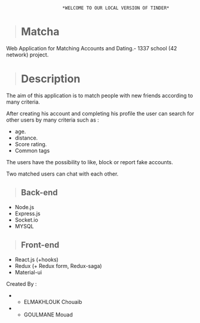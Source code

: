 
                         *WELCOME TO OUR LOCAL VERSION OF TINDER*

> # Matcha
Web Application for Matching Accounts and Dating.- 1337 school (42 network) project.


> # Description
The aim of this application is to match people with new friends according to many criteria.

After creating his account and completing his profile the user can search for other users by many criteria such as :
- age.
- distance.
- Score rating.
- Common tags

The users have the possibility to like, block or report fake accounts.

Two matched users can chat with each other.

> ## Back-end
- Node.js
- Express.js
- Socket.io
- MYSQL

> ## Front-end
- React.js (+hooks)
- Redux (+ Redux form, Redux-saga)
- Material-ui


Created By : 
- * ELMAKHLOUK Chouaib 
- * GOULMANE Mouad
